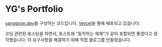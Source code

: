# YG's Portfolio

[yanggoon.dev](yanggoon.dev)를 구성하는 코드입니다.
[Vercel](vercel.com)을 통해 배포되고 있습니다.

코딩 관련된 포스팅을 하면서, 포스트에 "동작하는 예제"가 같이 포함되면 좋겠다고 생각했습니다.
이 요구사항을 해결하기 위해 직접 블로그를 만들었습니다.
